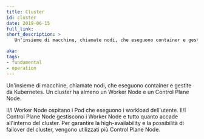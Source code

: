 ```yaml
---
title: Cluster
id: cluster
date: 2019-06-15
full_link: 
short_description: >
   Un'insieme di macchine, chiamate nodi, che eseguono container e gestite da Kubernetes. Un cluster ha almeno un Worker Node e un Control Plane Node.

aka: 
tags:
- fundamental
- operation
---
```

Un'insieme di macchine, chiamate nodi, che eseguono container e gestite da Kubernetes. Un cluster ha almeno un Worker Node e un Control Plane Node.

<!--more-->
Il/I Worker Node ospitano i Pod che eseguono i workload dell'utente. Il/I Control Plane Node gestiscono i Worker Node e tutto quanto accade all'interno del cluster. Per garantire la high-availability e la possibilità di failover del cluster, vengono utilizzati più Control Plane Node.
